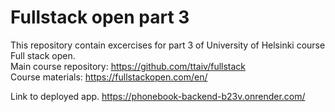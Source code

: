 # Fullstack open part 3
This repository contain excercises for part 3 of University of Helsinki course Full stack open.  
Main course repository: https://github.com/ttaiv/fullstack  
Course materials: https://fullstackopen.com/en/

Link to deployed app.
https://phonebook-backend-b23v.onrender.com/
